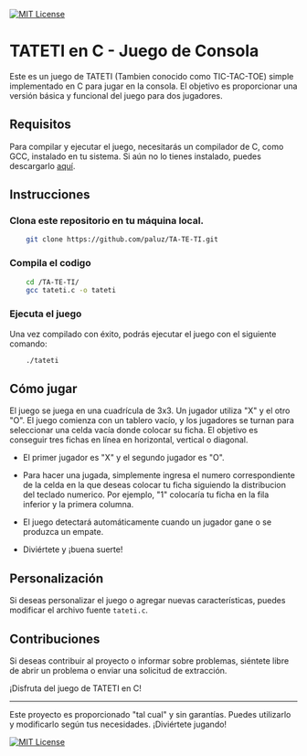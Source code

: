 [![MIT License](https://img.shields.io/badge/License-MIT-green.svg)](https://choosealicense.com/licenses/mit/)

# TATETI en C - Juego de Consola

Este es un juego de TATETI (Tambien conocido como TIC-TAC-TOE) simple implementado en C para jugar en la consola. El objetivo es proporcionar una versión básica y funcional del juego para dos jugadores.

## Requisitos

Para compilar y ejecutar el juego, necesitarás un compilador de C, como GCC, instalado en tu sistema. Si aún no lo tienes instalado, puedes descargarlo [aquí](https://gcc.gnu.org/).

## Instrucciones

### Clona este repositorio en tu máquina local.

```bash
    git clone https://github.com/paluz/TA-TE-TI.git
```

### Compila el codigo
    
```bash
    cd /TA-TE-TI/
    gcc tateti.c -o tateti
```

### Ejecuta el juego

Una vez compilado con éxito, podrás ejecutar el juego con el siguiente comando:

```bash
    ./tateti
```

## Cómo jugar

El juego se juega en una cuadrícula de 3x3. Un jugador utiliza "X" y el otro "O". El juego comienza con un tablero vacío, y los jugadores se turnan para seleccionar una celda vacía donde colocar su ficha. El objetivo es conseguir tres fichas en línea en horizontal, vertical o diagonal.

- El primer jugador es "X" y el segundo jugador es "O".

- Para hacer una jugada, simplemente ingresa el numero correspondiente de la celda en la que deseas colocar tu ficha siguiendo la distribucion del teclado numerico. 
Por ejemplo, "1" colocaría tu ficha en la fila inferior y la primera columna.

- El juego detectará automáticamente cuando un jugador gane o se produzca un empate.

- Diviértete y ¡buena suerte!

## Personalización

Si deseas personalizar el juego o agregar nuevas características, puedes modificar el archivo fuente `tateti.c`.

## Contribuciones

Si deseas contribuir al proyecto o informar sobre problemas, siéntete libre de abrir un problema o enviar una solicitud de extracción.

¡Disfruta del juego de TATETI en C!

---

Este proyecto es proporcionado "tal cual" y sin garantías. Puedes utilizarlo y modificarlo según tus necesidades. ¡Diviértete jugando!

[![MIT License](https://img.shields.io/badge/License-MIT-green.svg)](https://choosealicense.com/licenses/mit/)

    
